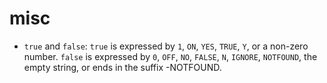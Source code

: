 # misc

* `true` and `false`: `true` is expressed by `1`, `ON`, `YES`, `TRUE`, `Y`, or a non-zero number. `false` is expressed by `0`, `OFF`, `NO`, `FALSE`, `N`, `IGNORE`, `NOTFOUND`, the empty string, or ends in the suffix -NOTFOUND.
